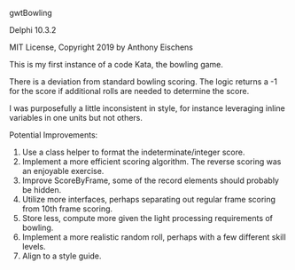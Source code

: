 gwtBowling

Delphi 10.3.2

MIT License, Copyright 2019 by Anthony Eischens

This is my first instance of a code Kata, the bowling game.

There is a deviation from standard bowling scoring.  The logic returns a -1
 for the score if additional rolls are needed to determine the score.

I was purposefully a little inconsistent in style, for instance leveraging
 inline variables in one units but not others.

Potential Improvements:
1. Use a class helper to format the indeterminate/integer score.
2. Implement a more efficient scoring algorithm.  The reverse scoring was
    an enjoyable exercise.
3. Improve ScoreByFrame, some of the record elements should probably
    be hidden.
4. Utilize more interfaces, perhaps separating out regular frame
    scoring from 10th frame scoring.
5. Store less, compute more given the light processing requirements of
    bowling.
6. Implement a more realistic random roll, perhaps with a few different skill
    levels.
7. Align to a style guide.

